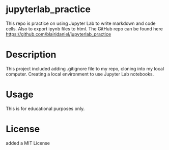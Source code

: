 # jupyterlab_practice

This repo is practice on using Jupyter Lab to write markdown and code cells. Also to export ipynb files to html. The GitHub repo can be found here https://github.com/blairjdaniel/jupyterlab_practice

# Description

This project included adding .gitignore file to my repo, cloning into my local computer. Creating a local environment to use Jupyter Lab notebooks.

# Usage

This is for educational purposes only.

# License

added a MIT License
